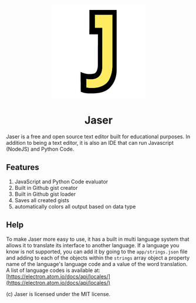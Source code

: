 <div align="center">
	<img src="Jaser.png"/>
	<h1>Jaser</h1>
</div>
Jaser is a free and open source text editor built for educational purposes. In addition to being a text editor, it is also an IDE that can run Javascript (NodeJS) and Python Code.

## Features

1. JavaScript and Python Code evaluator
2. Built in Github gist creator
3. Built in Github gist loader
4. Saves all created gists
5. automatically colors all output based on data type

## Help
To make Jaser more easy to use, it has a built in multi language system that allows it to translate its interface to another language. If a language you know is not supported, you can add it by going to the ```app/strings.json``` file and adding to each of the objects within the `strings` array object a property name of the language's language code and a value of the word translation. A list of language codes is available at: [https://electron.atom.io/docs/api/locales/](https://electron.atom.io/docs/api/locales/)

(c) Jaser is licensed under the MIT license.

